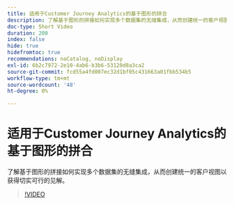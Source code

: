 ```yaml
---
title: 适用于Customer Journey Analytics的基于图形的拼合
description: 了解基于图形的拼接如何实现多个数据集的无缝集成，从而创建统一的客户视图以获得切实可行的见解。
doc-type: Short Video
duration: 200
index: false
hide: true
hidefromtoc: true
recommendations: noCatalog, noDisplay
exl-id: 6b2c7972-2e10-4ab6-b3b6-53120d8a3ca2
source-git-commit: fcd55a4fd007ec32d1bf05c431663a01fbb534b5
workflow-type: tm+mt
source-wordcount: '48'
ht-degree: 0%

---
```


# 适用于Customer Journey Analytics的基于图形的拼合

了解基于图形的拼接如何实现多个数据集的无缝集成，从而创建统一的客户视图以获得切实可行的见解。

<!-- 62_S112_3442459_199_graphbased-stitching-for-customer-journey-analytics -->
>[!VIDEO](https://video.tv.adobe.com/v/3458317/?learn=on&enablevpops=true)
